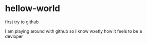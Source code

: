 # hellow-world
first try to github

I am playing around with github so I know wxetly how it feels to be a devloper 
